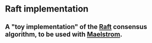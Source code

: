 # Raft implementation
## A "toy implementation" of the [Raft](https://raft.github.io/) consensus algorithm, to be used with [Maelstrom](https://github.com/jepsen-io/maelstrom).
